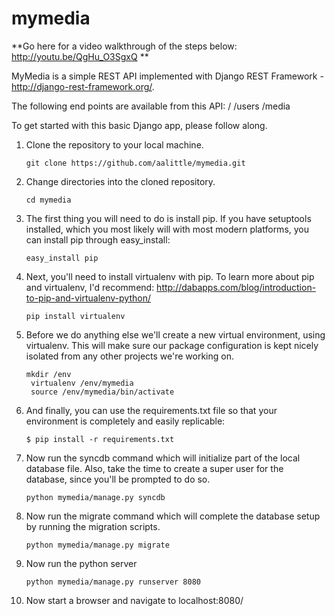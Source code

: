 mymedia
=======

**Go here for a video walkthrough of the steps below: http://youtu.be/QgHu_O3SgxQ **

MyMedia is a simple REST API implemented with Django REST Framework - http://django-rest-framework.org/.

The following end points are available from this API:
	 /
	 /users
	 /media

To get started with this basic Django app, please follow along.

1. Clone the repository to your local machine.
	<pre><code>git clone https://github.com/aalittle/mymedia.git</code></pre>

2. Change directories into the cloned repository.
    <pre><code>cd mymedia</code></pre>

3. The first thing you will need to do is install pip. If you have setuptools installed, which you most likely will with most modern platforms, you can install pip through easy_install:
    <pre><code>easy_install pip</code></pre>
	
4. Next, you'll need to install virtualenv with pip. To learn more about pip and virtualenv, I'd recommend: http://dabapps.com/blog/introduction-to-pip-and-virtualenv-python/
    <pre><code>pip install virtualenv</code></pre>

5. Before we do anything else we'll create a new virtual environment, using virtualenv. This will make sure our package configuration is kept nicely isolated from any other projects we're working on.

	<pre><code>mkdir /env
	virtualenv /env/mymedia
	source /env/mymedia/bin/activate</pre></code>


6. And finally, you can use the requirements.txt file so that your environment is completely and easily replicable:
    <pre><code>$ pip install -r requirements.txt</code></pre>
	
	
7. Now run the syncdb command which will initialize part of the local database file. Also, take the time to create a super user for the database, since you'll be prompted to do so.
    <pre><code>python mymedia/manage.py syncdb</code></pre>
	
8. Now run the migrate command which will complete the database setup by running the migration scripts.
    <pre><code>python mymedia/manage.py migrate</code></pre>

9. Now run the python server
	<pre><code>python mymedia/manage.py runserver 8080</code></pre>

10. Now start a browser and navigate to localhost:8080/


